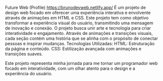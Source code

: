 Future Web (Profile)
https://brunodevweb.netlify.app/
É um projeto de design web focado em oferecer uma experiência interativa e envolvente através de animações em HTML e CSS.
Este projeto tem como objetivo transformar a experiência visual do usuário, transmitindo uma mensagem de inovação e conexão.
O projeto busca unir arte e tecnologia para criar interatividade e engajamento.
Através de animações e transições visuais, cada seção contém uma história que se alinha com o propósito de conectar pessoas e inspirar mudanças.
Tecnologias Utilizadas:
HTML: Estruturação da página e conteúdo. 
CSS: Estilização avançada com animações e transições suaves. 

Este projeto representa minha jornada para me tornar um programador web focado em interatividade, com um olhar atento para o design e a experiência do usuário.


















